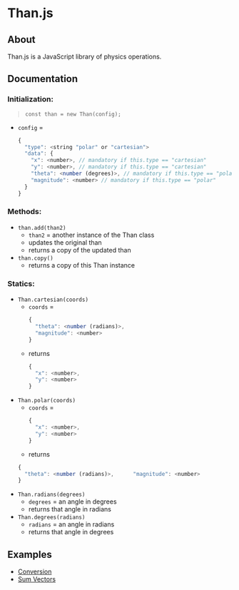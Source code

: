 # Than.js

## About
Than.js is a JavaScript library of physics operations.

## Documentation
### Initialization:
> `const than = new Than(config);`
* `config` =
  ```javascript
  {
    "type": <string "polar" or "cartesian">
    "data": {
      "x": <number>, // mandatory if this.type == "cartesian"
      "y": <number>, // mandatory if this.type == "cartesian"
      "theta": <number (degrees)>, // mandatory if this.type == "polar"
      "magnitude": <number> // mandatory if this.type == "polar"
    }
  }
  ```
### Methods:
* `than.add(than2)`
  * `than2` = another instance of the Than class
  * updates the original than
  * returns a copy of the updated than
* `than.copy()`
  * returns a copy of this Than instance
### Statics:
* `Than.cartesian(coords)`
  * `coords` =
    ```javascript
    {
      "theta": <number (radians)>,
      "magnitude": <number>
    }
    ```
  * returns
    ```javascript
    {
      "x": <number>,
      "y": <number>
    }
    ```
* `Than.polar(coords)`
  * `coords` =
    ```javascript
    {
      "x": <number>,
      "y": <number>
    }
    ```
  * returns
  ```javascript
  {
    "theta": <number (radians)>,      "magnitude": <number>
  }
  ```
* `Than.radians(degrees)`
  * `degrees` = an angle in degrees
  * returns that angle in radians
* `Than.degrees(radians)`
  * `radians` = an angle in radians
  * returns that angle in degrees

## Examples
* [Conversion](https://htmlpreview.github.io/?https://github.com/EthanThatOneKid/math/blob/master/physics/conversion/index.html)
* [Sum Vectors](https://htmlpreview.github.io/?https://github.com/EthanThatOneKid/math/blob/master/physics/sumvectors/index.html)
